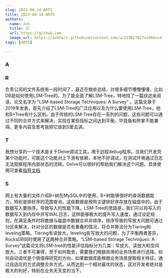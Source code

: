 ```yaml
---
slug: 2023-08-14 ARTS
title: 2023-08-14 ARTS
authors:
  name: Jon
  title: 😌
  url: https://github.com
  image_url: https://avatars.githubusercontent.com/u/21982782?s=96&v=4
tags: [ARTS]

---
```


### A



### R

负责公司的文件系统有一段时间了，最近在做些总结，对很多细节懵懵懂懂，比如DB是如何使用LSM-Tree的。为了能全面了解LSM-Tree，特地找了一篇综述来阅读，论文名字为 “LSM-based Storage Techniques: A Survey” 。这篇文章于2019年发表，首先介绍了LSM-Tree的广泛应用以及为什么要使用LSM-Tree，他和B+Tree有什么区别。由于传统的LSM-Tree存在一系列的问题，这些问题可以通过不同的合并方式来解决，实现在某些指标之间达到平衡，毕竟鱼和熊掌不能兼得。更多内容及思考我把它放到S里去讲。

### T

我想分享的一个技术是关于Delve调试工具，用于远程debug程序。当我们开发完某个功能时，可能这个功能对上下游有依赖，本地不好调试，在测试环境通过日志无法观察程序内部状态的流转。Delve可以很好的帮助我们解决这个问题。具体使用可查看[指导文档](https://github.com/go-delve/delve)

### S

网上有大量的文件介绍B+树在MySQL中的使用，B+树能够很好的查询数据能力，特别是排好序的范围查询，这些数据是按照主键排好序存放在磁盘中的。由于数据写入要排序，导致写入的性能下降。LSM-Tree的思路是，我们可以将写入的数据写入到内存中并写WAL日志，这样能够极大的提升写入速度，通过设定规则，在满足条件时将数据与磁盘中数据合并并排序。排序导致的写放大问题可通过分区来解决，针对分区的数据是否有重叠的情况，将合并算法分为Tiering和leveling策略。Tiering有读放大，leveling有写放大的问题，为了平衡两者差异，RocksDB同时使用了这两种合并策略。“LSM-based Storage Techniques: A Survey”这篇论文将LSM-tree的性能评估指标分为几类：写放大、读放大和空间放大。三者不可兼得，至于如何取舍，需要我们根据具体的业务场景进行选择。如何自动调优是个很值得研究的方向，如果数据库能根据业务场景提取相关特征，通过自适应的方式调整合并方式，从而达到一个相对最优的状态，这对开发者绝对是极大的利好，特别在业务天天变的当下。

